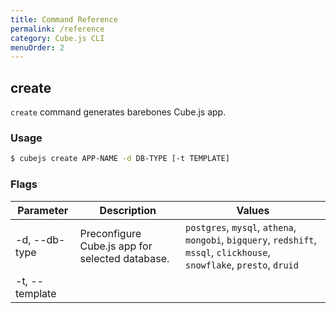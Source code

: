 ```yaml
---
title: Command Reference
permalink: /reference
category: Cube.js CLI
menuOrder: 2
---
```


## create

`create` command generates barebones Cube.js app.

### Usage

```bash
$ cubejs create APP-NAME -d DB-TYPE [-t TEMPLATE]
```

### Flags

| Parameter | Description | Values |
| --------- | ----------- | ------ |
| -d, --db-type <db-type> | Preconfigure Cube.js app for selected database. | `postgres`, `mysql`, `athena`, `mongobi`, `bigquery`, `redshift`, `mssql`, `clickhouse`, `snowflake`, `presto`, `druid` |
| -t, --template <template> | Framework running Cube.js backend. | `docker` (default), `express`, `serverless`, `serverless-aws` |

### Example

Create app called `demo-app` using default (`docker`) template and `mysql` database:

```bash
$ cubejs create demo-app -d mysql
```

Create app called `demo-app` using `express` template and `mysql` database:

```bash
$ cubejs create demo-app -t express -d mysql
```

Create app called `demo-app` using `serverless` template and `athena` database:

```bash
$ cubejs create demo-app -d athena -t serverless
```

## dev-server

[[warning | Note]]
| To define configuration you should use `cube.js` configuration file. See [available options](https://cube.dev/docs/@cubejs-backend-server-core#options-reference).

Command `dev-server` starts Cube.js in development mode. To define configuration you should use `cube.js` configuration file.

### Usage

Default start:

```bash
$ cubejs dev-server
```

With debug information:

```sh
$ cubejs dev-server --debug
```

## server

[[warning | Note]]
| To define configuration you should use `cube.js` configuration file. See [available options](https://cube.dev/docs/@cubejs-backend-server-core#options-reference).

Command `server` starts Cube.js in production mode.

Default start:

```bash
$ cubejs server
```

With debug information:

```sh
$ cubejs server --debug
```

### Usage

```bash
$ cubejs server
```

## generate

Command `generate` helps to build data schema for existing database tables.
You can only run `generate` from the Cube.js app directory.
This command could not be used without an active [Database connection](/connecting-to-the-database).

### Usage

```bash
$ cubejs generate -t TABLE-NAMES
```

### Flags

| Parameter | Description | Values |
| --------- | ----------- | ------ |
| -t, --tables <tables> | Comma delimited list of tables to generate schema for. | `TABLE-NAME-1,TABLE-NAME-2` |

### Example

Generate schema files for tables `orders` and `customers`:

```bash
$ cubejs generate -t orders,customers
```

## token

Command `token` generates a JWT Cube.js token. It either uses the value of the `CUBEJS_API_SECRET` environment variable or provided value with `-s` flag.
You can only run `token` command from the Cube.js app directory.

_Use these manually generated tokens in production with caution._ <br> _Please refer to the [Security Guide](https://cube.dev/docs/security) for production security best practices._

### Usage

```bash
$ cubejs token -e TOKEN-EXPIRY -s SECRET -p FOO=BAR -u BAZ=QUX
```

### Flags

| Parameter | Description | Example |
| --------- | ----------- | ------ |
| -e, --expiry &nbsp; &nbsp; &nbsp; &nbsp; &nbsp;  | Token expiry. Set to 0 for no expiry (default: "30 days") | `1 day`, `30 days` &nbsp; &nbsp; &nbsp; &nbsp;  |
| -s, --secret | Cube.js app secret. Also can be set via environment variable `CUBEJS_API_SECRET` | - |
| -p, --payload | Token Payload | `foo=bar`, `userId=2` |
| -u, --user-context | Token USER_CONTEXT Payload | `baz=qux`, `companyId=5` |

### Example

Generate token with 1 day expiry and payload `{ 'appId': 1, 'userId': 2 }`:

```bash
$ cubejs token -e "1 day" -p appId=1 -p userId=2
```

